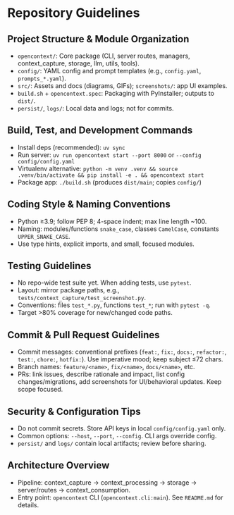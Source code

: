 # Repository Guidelines

## Project Structure & Module Organization
- `opencontext/`: Core package (CLI, server routes, managers, context_capture, storage, llm, utils, tools).
- `config/`: YAML config and prompt templates (e.g., `config.yaml`, `prompts_*.yaml`).
- `src/`: Assets and docs (diagrams, GIFs); `screenshots/`: app UI examples.
- `build.sh` + `opencontext.spec`: Packaging with PyInstaller; outputs to `dist/`.
- `persist/`, `logs/`: Local data and logs; not for commits.

## Build, Test, and Development Commands
- Install deps (recommended): `uv sync`
- Run server: `uv run opencontext start --port 8000` or `--config config/config.yaml`
- Virtualenv alternative: `python -m venv .venv && source .venv/bin/activate && pip install -e . && opencontext start`
- Package app: `./build.sh` (produces `dist/main`; copies `config/`)

## Coding Style & Naming Conventions
- Python ≥3.9; follow PEP 8; 4-space indent; max line length ~100.
- Naming: modules/functions `snake_case`, classes `CamelCase`, constants `UPPER_SNAKE_CASE`.
- Use type hints, explicit imports, and small, focused modules.

## Testing Guidelines
- No repo-wide test suite yet. When adding tests, use `pytest`.
- Layout: mirror package paths, e.g., `tests/context_capture/test_screenshot.py`.
- Conventions: files `test_*.py`, functions `test_*`; run with `pytest -q`.
- Target >80% coverage for new/changed code paths.

## Commit & Pull Request Guidelines
- Commit messages: conventional prefixes (`feat:`, `fix:`, `docs:`, `refactor:`, `test:`, `chore:`, `hotfix:`). Use imperative mood; keep subject ≤72 chars.
- Branch names: `feature/<name>`, `fix/<name>`, `docs/<name>`, etc.
- PRs: link issues, describe rationale and impact, list config changes/migrations, add screenshots for UI/behavioral updates. Keep scope focused.

## Security & Configuration Tips
- Do not commit secrets. Store API keys in local `config/config.yaml` only.
- Common options: `--host`, `--port`, `--config`. CLI args override config.
- `persist/` and `logs/` contain local artifacts; review before sharing.

## Architecture Overview
- Pipeline: context_capture → context_processing → storage → server/routes → context_consumption.
- Entry point: `opencontext` CLI (`opencontext.cli:main`). See `README.md` for details.

